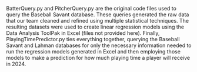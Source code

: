 BatterQuery.py and PitcherQuery.py are the original code files used to query the Baseball Savant database. These queries generated the raw data that our team cleaned and refined using multiple statistical techniques. The resulting datasets were used to create linear regression models using the Data Analysis ToolPak in Excel (files not provided here). Finally, PlayingTimePredictor.py ties everything together, querying the Baseball Savant and Lahman databases for only the necessary information needed to run the regression models generated in Excel and then employing those models to make a prediction for how much playing time a player will receive in 2024.
